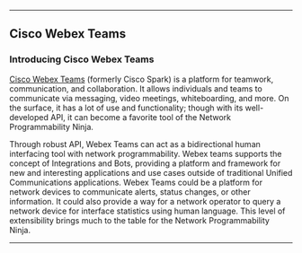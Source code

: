 

---

## Cisco Webex Teams

### Introducing Cisco Webex Teams

[Cisco Webex Teams](https://www.webex.com/products/teams/index.html) (formerly Cisco Spark) is a platform for 
teamwork, communication, and collaboration. It allows individuals and teams to communicate via messaging, video 
meetings, whiteboarding, and more. On the surface, it has a lot of use and functionality; though with its 
well-developed API, it can become a favorite tool of the Network Programmability Ninja.

Through robust API, Webex Teams can act as a bidirectional human interfacing tool with network programmability.
Webex teams supports the concept of Integrations and Bots, providing a platform and framework for new and interesting 
applications and use cases outside of traditional Unified Communications applications.  Webex Teams could be a platform 
for network devices to communicate alerts, status changes, or other information. It could also provide a way for a 
network operator to query a network device for interface statistics using human language. This level of 
extensibility brings much to the table for the Network Programmability Ninja.

---



